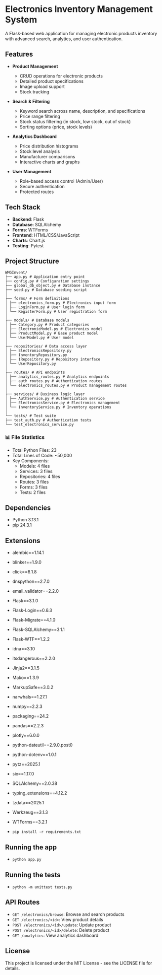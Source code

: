 # Electronics Inventory Management System

A Flask-based web application for managing electronic products inventory with advanced search, analytics, and user authentication.

## Features

- **Product Management**
  - CRUD operations for electronic products
  - Detailed product specifications
  - Image upload support
  - Stock tracking

- **Search & Filtering**
  - Keyword search across name, description, and specifications
  - Price range filtering
  - Stock status filtering (in stock, low stock, out of stock)
  - Sorting options (price, stock levels)

- **Analytics Dashboard**
  - Price distribution histograms
  - Stock level analysis
  - Manufacturer comparisons
  - Interactive charts and graphs

- **User Management**
  - Role-based access control (Admin/User)
  - Secure authentication
  - Protected routes

## Tech Stack

- **Backend**: Flask
- **Database**: SQLAlchemy
- **Forms**: WTForms
- **Frontend**: HTML/CSS/JavaScript
- **Charts**: Chart.js
- **Testing**: Pytest

## Project Structure
```
WMGInvent/
├── app.py # Application entry point
├── config.py # Configuration settings
├── global_db_object.py # Database instance
├── seed.py # Database seeding script
│
├── forms/ # Form definitions
│ ├── electronics_form.py # Electronics input form
│ ├── LoginForm.py # User login form
│ └── RegisterForm.py # User registration form
│
├── models/ # Database models
│ ├── Category.py # Product categories
│ ├── ElectronicModel.py # Electronics model
│ ├── ProductModel.py # Base product model
│ └── UserModel.py # User model
│
├── repositories/ # Data access layer
│ ├── ElectronicsRepository.py
│ ├── InventoryRepository.py
│ ├── IRepository.py # Repository interface
│ └── UserRepository.py
│
├── routes/ # API endpoints
│ ├── analytics_routes.py # Analytics endpoints
│ ├── auth_routes.py # Authentication routes
│ └── electronics_routes.py # Product management routes
│
├── services/ # Business logic layer
│ ├── AuthService.py # Authentication service
│ ├── ElectronicsService.py # Electronics management
│ └── InventoryService.py # Inventory operations
│
└── tests/ # Test suite
├── test_auth.py # Authentication tests
└── test_electronics_service.py
```

### 📊 File Statistics
- Total Python Files: 23
- Total Lines of Code: ~50,000
- Key Components:
  - Models: 4 files
  - Services: 3 files
  - Repositories: 4 files
  - Routes: 3 files
  - Forms: 3 files
  - Tests: 2 files


## Dependencies 
- Python 3.13.1
- pip 24.3.1
## Extensions 
- alembic==1.14.1
- blinker==1.9.0
- click==8.1.8
- dnspython==2.7.0
- email_validator==2.2.0
- Flask==3.1.0
- Flask-Login==0.6.3
- Flask-Migrate==4.1.0
- Flask-SQLAlchemy==3.1.1
- Flask-WTF==1.2.2
- idna==3.10
- itsdangerous==2.2.0
- Jinja2==3.1.5
- Mako==1.3.9
- MarkupSafe==3.0.2
- narwhals==1.27.1
- numpy==2.2.3
- packaging==24.2
- pandas==2.2.3
- plotly==6.0.0
- python-dateutil==2.9.0.post0
- python-dotenv==1.0.1
- pytz==2025.1
- six==1.17.0
- SQLAlchemy==2.0.38
- typing_extensions==4.12.2
- tzdata==2025.1
- Werkzeug==3.1.3
- WTForms==3.2.1

- ```pip install -r requirements.txt```

## Running the app 
- ```python app.py```

## Running the tests 
- ```python -m unittest tests.py```

## API Routes

- `GET /electronics/browse`: Browse and search products
- `GET /electronics/<id>`: View product details
- `POST /electronics/<id>/update`: Update product
- `POST /electronics/<id>/delete`: Delete product
- `GET /analytics`: View analytics dashboard


## License
This project is licensed under the MIT License - see the LICENSE file for details.

